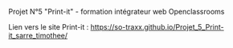 Projet N°5 "Print-it" - formation intégrateur web Openclassrooms

Lien vers le site Print-it : https://so-traxx.github.io/Projet_5_Print-it_sarre_timothee/

